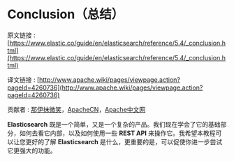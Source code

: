 # Conclusion（总结）

原文链接 : [https://www.elastic.co/guide/en/elasticsearch/reference/5.4/_conclusion.html](https://www.elastic.co/guide/en/elasticsearch/reference/5.4/_conclusion.html)

译文链接 : [http://www.apache.wiki/pages/viewpage.action?pageId=4260736](http://www.apache.wiki/pages/viewpage.action?pageId=4260736)

贡献者 : [那伊抹微笑](/display/~wangyangting)，[ApacheCN](/display/~apachecn)，[Apache中文网](/display/~apachechina)

**Elasticsearch** 既是一个简单，又是一个复杂的产品。我们现在学会了它的基础部分，如何去看它内部，以及如何使用一些 **REST API** 来操作它。我希望本教程可以让您更好的了解 **Elasticsearch** 是什么，更重要的是，可以促使你进一步尝试它更强大的功能。